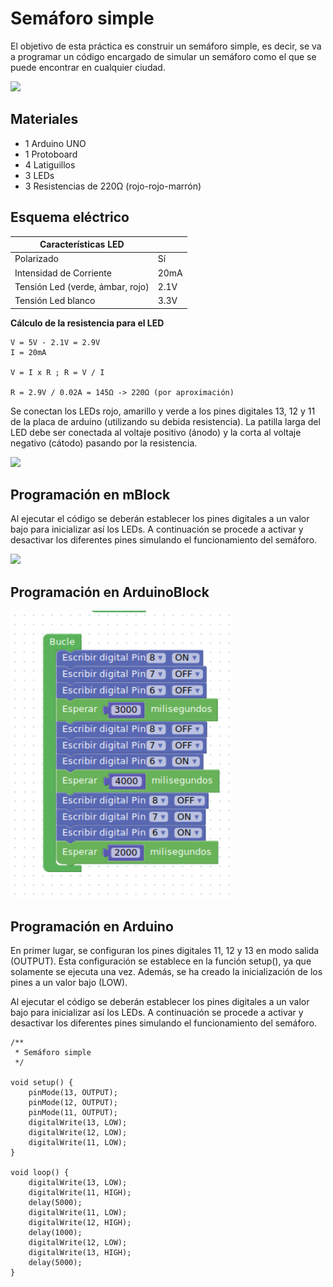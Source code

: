 # Semáforo simple

El objetivo de esta práctica es construir un semáforo simple, es decir, se va a programar un código encargado de simular un semáforo como el que se puede encontrar en cualquier ciudad.

![](practica.gif)

## Materiales

- 1 Arduino UNO
- 1 Protoboard
- 4 Latiguillos
- 3 LEDs
- 3 Resistencias de 220Ω (rojo-rojo-marrón)

## Esquema eléctrico

| Características LED              |        |
| -------------------------------- | ------ |
| Polarizado                       | Sí     |
| Intensidad de Corriente          | 20mA   |
| Tensión Led (verde, ámbar, rojo) | 2.1V   |
| Tensión Led blanco               | 3.3V   |

**Cálculo de la resistencia para el LED**

```
V = 5V - 2.1V = 2.9V
I = 20mA

V = I x R ; R = V / I

R = 2.9V / 0.02A = 145Ω -> 220Ω (por aproximación)
```

Se conectan los LEDs rojo, amarillo y verde a los pines digitales 13, 12 y 11 de la placa de arduino (utilizando su debida resistencia). La patilla larga del LED debe ser conectada al voltaje positivo (ánodo) y la corta al voltaje negativo (cátodo) pasando por la resistencia.

![](fritzing.png)

## Programación en mBlock

Al ejecutar el código se deberán establecer los pines digitales a un valor bajo para inicializar así los LEDs. A continuación se procede a activar y desactivar los diferentes pines simulando el funcionamiento del semáforo.

![](mblock.png)

## Programación en ArduinoBlock

![](arduinoblock.png)

## Programación en Arduino

En primer lugar, se configuran los pines digitales 11, 12 y 13 en modo salida (OUTPUT). Esta configuración se establece en la función setup(), ya que solamente se ejecuta una vez. Además, se ha creado la inicialización de los pines a un valor bajo (LOW).

Al ejecutar el código se deberán establecer los pines digitales a un valor bajo para inicializar así los LEDs. A continuación se procede a activar y desactivar los diferentes pines simulando el funcionamiento del semáforo.

```arduino
/**
 * Semáforo simple
 */

void setup() {
    pinMode(13, OUTPUT);
    pinMode(12, OUTPUT);
    pinMode(11, OUTPUT);
    digitalWrite(13, LOW);
    digitalWrite(12, LOW);
    digitalWrite(11, LOW);
}

void loop() {
    digitalWrite(13, LOW);
    digitalWrite(11, HIGH);
    delay(5000);
    digitalWrite(11, LOW);
    digitalWrite(12, HIGH);
    delay(1000);
    digitalWrite(12, LOW);
    digitalWrite(13, HIGH);
    delay(5000);
}
```
